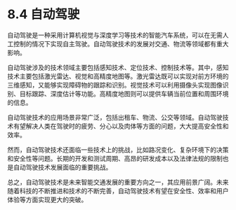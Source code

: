 # 8.4 自动驾驶

自动驾驶是一种采用计算机视觉与深度学习等技术的智能汽车系统，可以在无需人工控制的情况下实现自主驾驶。自动驾驶技术的发展对交通、物流等领域都有重大影响。

自动驾驶涉及的技术领域主要包括感知技术、定位技术、控制技术等。其中，感知技术主要包括激光雷达、视觉和高精度地图等。激光雷达既可以实现对前方环境的三维感知，又能够实现障碍物的跟踪和识别。视觉技术可以利用摄像头实现图像识别、目标跟踪、深度估计等功能。高精度地图则可以提供车辆当前位置和周围环境的信息。

自动驾驶技术的应用场景非常广泛，包括出租车、物流、公交等领域。自动驾驶技术有望解决人类在驾驶时的疲劳、分心以及肉体等方面的问题，大大提高安全性和效率。

然而，自动驾驶技术还面临一些技术上的挑战，比如路况变化、复杂环境下的决策和安全性等问题。长期的开发和测试周期、高昂的研发成本以及法律法规的限制也是自动驾驶技术发展面临的重要挑战。

总之，自动驾驶技术是未来智能交通发展的重要方向之一，其应用前景广阔。未来随着科技的不断推进和技术的不断完善，自动驾驶技术有望在安全性、效率和用户体验等方面实现更大的突破。